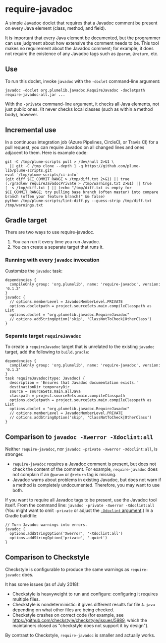 # require-javadoc

A simple Javadoc doclet that requires that a Javadoc comment be present on
every Java element (class, method, and field).

It is important that every Java element be documented, but the programmer can use judgment about how extensive the comment needs to be.
This tool makes no requirement
about the Javadoc comment; for example, it does not require the existence
of any Javadoc tags such as `@param`, `@return`, etc.


## Use

To run this doclet, invoke `javadoc` with the `-doclet` command-line argument:

```
javadoc -doclet org.plumelib.javadoc.RequireJavadoc -docletpath require-javadoc-all.jar ...
```

With the `-private` command-line argument, it checks all Java elements, not just public ones.
(It never checks local classes (such as within a method body), however.


## Incremental use

In a continuous integration job (Azure Pipelines, CircleCI, or Travis CI)
for a pull request, you can require Javadoc on all changed lines and ones
adjacent to them.  Here is example code:

```
git -C /tmp/plume-scripts pull > /dev/null 2>&1 \
  || git -C /tmp clone --depth 1 -q https://github.com/plume-lib/plume-scripts.git
eval `/tmp/plume-scripts/ci-info`
(git diff $CI_COMMIT_RANGE > /tmp/diff.txt 2>&1) || true
(./gradlew requireJavadocPrivate > /tmp/warnings.txt 2>&1) || true
[ -s /tmp/diff.txt ] || (echo "/tmp/diff.txt is empty for $CI_COMMIT_RANGE; try pulling base branch (often master) into compare branch (often your feature branch)" && false)
python /tmp/plume-scripts/lint-diff.py --guess-strip /tmp/diff.txt /tmp/warnings.txt
```


## Gradle target

There are two ways to use require-javadoc.
1. You can run it every time you run Javadoc.
2. You can create a separate target that runs it.

### Running with every `javadoc` invocation

Customize the `javadoc` task:

```
dependencies {
  compileOnly group: 'org.plumelib', name: 'require-javadoc', version: '0.1.2'
}
javadoc {
  // options.memberLevel = JavadocMemberLevel.PRIVATE
  options.docletpath = project.sourceSets.main.compileClasspath as List
  options.doclet = "org.plumelib.javadoc.RequireJavadoc"
  // options.addStringOption('skip', 'ClassNotToCheck|OtherClass')
}
```

### Separate target `requireJavadoc`

To create a `requireJavadoc` target that is unrelated to the existing
`javadoc` target, add the following to `build.gradle`:

```
dependencies {
  compileOnly group: 'org.plumelib', name: 'require-javadoc', version: '0.1.2'
}
task requireJavadoc(type: Javadoc) {
  description = 'Ensures that Javadoc documentation exists.'
  destinationDir temporaryDir
  source = sourceSets.main.allJava
  classpath = project.sourceSets.main.compileClasspath
  options.docletpath = project.sourceSets.main.compileClasspath as List
  options.doclet = "org.plumelib.javadoc.RequireJavadoc"
  // options.memberLevel = JavadocMemberLevel.PRIVATE
  // options.addStringOption('skip', 'ClassNotToCheck|OtherClass')
}
```


## Comparison to `javadoc -Xwerror -Xdoclint:all`

Neither `require-javadoc`, nor `javadoc -private -Xwerror -Xdoclint:all`, is stronger.
 * `require-javadoc` requires a Javadoc comment is present, but does not check the content of the comment.
   For example, `require-javadoc` does not complain if an `@param` or `@return` tag is missing.
 * Javadoc warns about problems in existing Javadoc, but does not warn if a method is completely undocumented.
Therefore, you may want to use both.

If you want to require all Javadoc tags to be present, use the Javadoc tool itself.
From the command line:
```javadoc -private -Xwerror -Xdoclint:all```
(You might want to omit `-private` or adjust the [`-Xdoclint` argument](https://docs.oracle.com/javase/8/docs/technotes/tools/unix/javadoc.html#BEJEFABE).)
In a Gradle buildfile:
```
// Turn Javadoc warnings into errors.
javadoc {
  options.addStringOption('Xwerror', '-Xdoclint:all')
  options.addStringOption('private', '-quiet')
}
```


## Comparison to Checkstyle

Checkstyle is configurable to produce the same warnings as `require-javadoc` does.

It has some issues (as of July 2018):
 * Checkstyle is heavyweight to run and configure:  configuring it requires multiple files.
 * Checkstyle is nondeterministic:  it gives different results for file `A.java` depending on what other files are being checked.
 * Checkstyle crashes on correct code (for example, see https://github.com/checkstyle/checkstyle/issues/5989, which the maintainers closed as "checkstyle does not support it by design").

By contrast to Checkstyle, `require-javadoc` is smaller and actually works.
